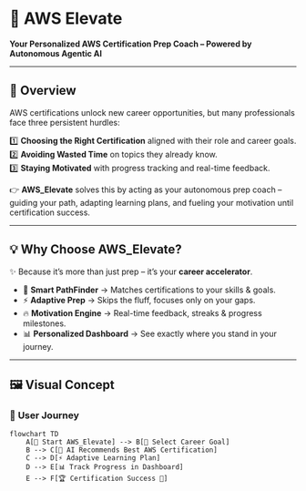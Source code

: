 # 🚀 **AWS Elevate**

**Your Personalized AWS Certification Prep Coach – Powered by Autonomous Agentic AI**

---

## 🌟 **Overview**

AWS certifications unlock new career opportunities, but many professionals face three persistent hurdles:

1️⃣ **Choosing the Right Certification** aligned with their role and career goals.  
2️⃣ **Avoiding Wasted Time** on topics they already know.  
3️⃣ **Staying Motivated** with progress tracking and real-time feedback.  

👉 **AWS_Elevate** solves this by acting as your autonomous prep coach – guiding your path, adapting learning plans, and fueling your motivation until certification success.

---

## 💡 **Why Choose AWS_Elevate?**

✨ Because it’s more than just prep – it’s your **career accelerator**.

- 🧭 **Smart PathFinder** → Matches certifications to your skills & goals.  
- ⚡ **Adaptive Prep** → Skips the fluff, focuses only on your gaps.  
- 🔥 **Motivation Engine** → Real-time feedback, streaks & progress milestones.  
- 📊 **Personalized Dashboard** → See exactly where you stand in your journey.  

---

## 🖼️ **Visual Concept**

### 🎯 **User Journey**
```mermaid
flowchart TD
    A[🚀 Start AWS_Elevate] --> B[🎯 Select Career Goal]
    B --> C[🤖 AI Recommends Best AWS Certification]
    C --> D[⚡ Adaptive Learning Plan]
    D --> E[📊 Track Progress in Dashboard]
    E --> F[🏆 Certification Success 🎉]
